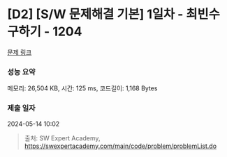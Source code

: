 # [D2] [S/W 문제해결 기본] 1일차 - 최빈수 구하기 - 1204 

[문제 링크](https://swexpertacademy.com/main/code/problem/problemDetail.do?contestProbId=AV13zo1KAAACFAYh) 

### 성능 요약

메모리: 26,504 KB, 시간: 125 ms, 코드길이: 1,168 Bytes

### 제출 일자

2024-05-14 10:02



> 출처: SW Expert Academy, https://swexpertacademy.com/main/code/problem/problemList.do